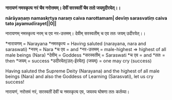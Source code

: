 **नारायणं नमस्कृत्य नरं चैव नरोत्तमम्। देवीं सरस्वतीं चैव ततो जयमुदीरयेत्।।**
 
**nārāyaṇaṃ namaskṛtya naraṃ caiva narottamam| devīṃ sarasvatīṃ caiva tato jayamudīrayet||0||**
 
नारायणम् नमस्कृत्य नरम् च एव नर-उत्तमम्। देवीम् सरस्वतीम् च एव ततः जयम् उदीरयेत्।।

\*नारायणम् = Narayana
\*नमस्कृत्य = Having saluted (narayana, nara and saraswati)
\*नरम् = Nara
\*च एव = and
\*नर-उत्तमम् = male-highest => highest of all male beings (Nara)
\*देवीम् = Goddess
\*सरस्वतीम् = Saraswati
\*च एव = and
\*ततः = then
\*जयम् = success
\*उदीरयेत्(उत्-ईरयेत्) (जयम्) = one may cry (success)

Having saluted the Supreme Deity (Narayana) and the highest of all male beings (Nara) and also the Goddess of Learning (Sarasvati), let us cry success!
 
नारायणं, नरोत्तमं नरं, सरस्वतीं देवीं च नमस्कृत्य एव, जयस्य घोषणा ततः कर्तव्या।

